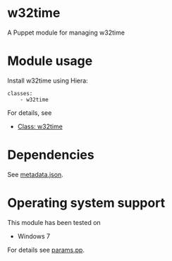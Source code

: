# w32time

A Puppet module for managing w32time

# Module usage

Install w32time using Hiera:

    classes:
        - w32time

For details, see

* [Class: w32time](manifests/init.pp)

# Dependencies

See [metadata.json](metadata.json).

# Operating system support

This module has been tested on

* Windows 7

For details see [params.pp](manifests/params.pp).
